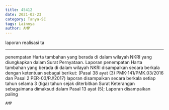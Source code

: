 ```yaml
---
title: 45412
date: 2021-02-23
category: Tanya-SC
tags: Lainnya
author: AMP
---
```


laporan realisasi ta

---

penempatan Harta tambahan yang berada di dalam wilayah NKRI yang diungkapkan dalam Surat Pernyataan. Laporan penempatan Harta tambahan yang berada di dalam wilayah NKRI disampaikan secara berkala dengan ketentuan sebagai berikut: (Pasal 38 ayat (3) PMK-141/PMK.03/2016 dan Pasal 2 PER-03/PJ/2017) laporan disampaikan secara berkala setiap tahun selama 3 (tiga) tahun sejak diterbitkan Surat Keterangan sebagaimana dimaksud dalam Pasal 13 ayat (5); Laporan disampaikan paling

`AMP`
